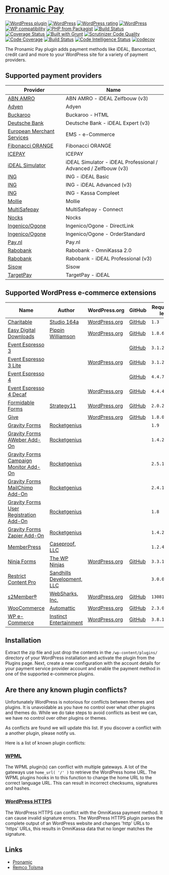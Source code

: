 # [Pronamic Pay](https://www.pronamic.eu/plugins/pronamic-ideal/)

[![WordPress plugin](https://img.shields.io/wordpress/plugin/v/pronamic-ideal.svg)](https://www.pronamic.eu/plugins/pronamic-ideal/)
[![WordPress](https://img.shields.io/wordpress/plugin/dt/pronamic-ideal.svg)](https://www.pronamic.eu/plugins/pronamic-ideal/)
[![WordPress rating](https://img.shields.io/wordpress/plugin/r/pronamic-ideal.svg)](https://www.pronamic.eu/plugins/pronamic-ideal/)
[![WordPress](https://img.shields.io/wordpress/v/pronamic-ideal.svg)](https://www.pronamic.eu/plugins/pronamic-ideal/)
[![WP compatibility](https://plugintests.com/plugins/pronamic-ideal/wp-badge.svg)](https://plugintests.com/plugins/pronamic-ideal/latest-report)
[![PHP from Packagist](https://img.shields.io/packagist/php-v/wp-pay/core.svg)]()
[![Build Status](https://travis-ci.org/pronamic/wp-pronamic-ideal.svg?branch=develop)](https://travis-ci.org/pronamic/wp-pronamic-ideal)
[![Coverage Status](https://coveralls.io/repos/github/pronamic/wp-pronamic-ideal/badge.svg?branch=develop)](https://coveralls.io/github/pronamic/wp-pronamic-ideal?branch=develop)
[![Built with Grunt](https://gruntjs.com/cdn/builtwith.svg)](http://gruntjs.com/)
[![Scrutinizer Code Quality](https://scrutinizer-ci.com/g/pronamic/wp-pronamic-ideal/badges/quality-score.png?b=develop)](https://scrutinizer-ci.com/g/pronamic/wp-pronamic-ideal/?branch=develop)
[![Code Coverage](https://scrutinizer-ci.com/g/pronamic/wp-pronamic-ideal/badges/coverage.png?b=develop)](https://scrutinizer-ci.com/g/pronamic/wp-pronamic-ideal/?branch=develop)
[![Build Status](https://scrutinizer-ci.com/g/pronamic/wp-pronamic-ideal/badges/build.png?b=develop)](https://scrutinizer-ci.com/g/pronamic/wp-pronamic-ideal/build-status/develop)
[![Code Intelligence Status](https://scrutinizer-ci.com/g/pronamic/wp-pronamic-ideal/badges/code-intelligence.svg?b=develop)](https://scrutinizer-ci.com/code-intelligence)
[![codecov](https://codecov.io/gh/pronamic/wp-pronamic-ideal/branch/develop/graph/badge.svg)](https://codecov.io/gh/pronamic/wp-pronamic-ideal)

The Pronamic Pay plugin adds payment methods like iDEAL, Bancontact, credit card and more to your WordPress site for a variety of payment providers.


## Supported payment providers

| Provider | Name |
| -------- | ---- |
| [ABN AMRO](https://www.abnamro.nl/) | ABN AMRO - iDEAL Zelfbouw (v3) |
| [Adyen](https://www.adyen.com/) | Adyen |
| [Buckaroo](https://buckaroo.nl/) | Buckaroo - HTML |
| [Deutsche Bank](https://deutschebank.nl/) | Deutsche Bank - iDEAL Expert (v3) |
| [European Merchant Services](https://emspay.nl/) | EMS - e-Commerce |
| [Fibonacci ORANGE](http://www.fibonacciorange.nl/) | Fibonacci ORANGE |
| [ICEPAY](https://icepay.nl/) | ICEPAY |
| [iDEAL Simulator](https://www.ideal-simulator.nl/) | iDEAL Simulator - iDEAL Professional / Advanced / Zelfbouw (v3) |
| [ING](https://www.ing.nl/) | ING - iDEAL Basic |
| [ING](https://www.ing.nl/) | ING - iDEAL Advanced (v3) |
| [ING](https://www.ing.nl/) | ING - Kassa Compleet |
| [Mollie](https://www.mollie.nl/) | Mollie |
| [MultiSafepay](https://www.multisafepay.com/) | MultiSafepay - Connect |
| [Nocks](https://www.nocks.com/) | Nocks |
| [Ingenico/Ogone](https://payment-services.ingenico.com/) | Ingenico/Ogone - DirectLink |
| [Ingenico/Ogone](https://payment-services.ingenico.com/) | Ingenico/Ogone - OrderStandard |
| [Pay.nl](https://www.pay.nl/) | Pay.nl |
| [Rabobank](https://www.rabobank.nl/) | Rabobank - OmniKassa 2.0 |
| [Rabobank](https://www.rabobank.nl/) | Rabobank - iDEAL Professional (v3) |
| [Sisow](https://www.sisow.nl/) | Sisow |
| [TargetPay](https://www.targetpay.com/) | TargetPay - iDEAL |


## Supported WordPress e-commerce extensions

| Name | Author | WordPress.org | GitHub | Requires at least | Tested up to |
| ---- | ------ | ------------- | ------ | ----------------- | ------------ |
| [Charitable](https://www.wpcharitable.com/) | [Studio 164a](https://www.164a.com/) | [WordPress.org](https://wordpress.org/plugins/charitable/) | [GitHub](https://github.com/Charitable/Charitable) | `1.3` | `1.6.30` |
| [Easy Digital Downloads](https://easydigitaldownloads.com/) | [Pippin Williamson](https://pippinsplugins.com/) | [WordPress.org](https://wordpress.org/plugins/easy-digital-downloads/) | [GitHub](https://github.com/easydigitaldownloads/Easy-Digital-Downloads) | `1.8.6` | `2.9.16` |
| [Event Espresso 3](https://eventespresso.com/) |  |  | [GitHub](https://github.com/eventespresso/event-espresso-legacy) | `3.1.24` | `3.1.37.14.p` |
| [Event Espresso 3 Lite](https://eventespresso.com/) |  | [WordPress.org](https://wordpress.org/plugins/event-espresso-free/) | [GitHub](https://github.com/eventespresso/event-espresso-legacy) | `3.1.29.1.L` | `3.1.37.12.L` |
| [Event Espresso 4](https://eventespresso.com/) |  |  | [GitHub](https://github.com/eventespresso/event-espresso-core) | `4.4.7.p` | `4.10.1.p` |
| [Event Espresso 4 Decaf](https://eventespresso.com/) |  | [WordPress.org](https://wordpress.org/plugins/event-espresso-decaf/) | [GitHub](https://github.com/eventespresso/event-espresso-core) | `4.4.4.decaf` | `4.10.1.decaf` |
| [Formidable Forms](https://formidableforms.com/) | [Strategy11](https://strategy11.com/) | [WordPress.org](https://wordpress.org/plugins/formidable/) | [GitHub](https://github.com/Strategy11/formidable-forms) | `2.0.22` | `4.02.04` |
| [Give](https://givewp.com/) |  | [WordPress.org](https://wordpress.org/plugins/give/) | [GitHub](https://github.com/WordImpress/Give) | `1.8.0` | `2.5.10` |
| [Gravity Forms](https://www.gravityforms.com/) | [Rocketgenius](https://www.rocketgenius.com/) |  |  | `1.9` | `2.4.16` |
| [Gravity Forms AWeber Add-On](https://www.gravityforms.com/add-ons/aweber/) | [Rocketgenius](https://www.rocketgenius.com/) |  |  | `1.4.2` | `2.9` |
| [Gravity Forms Campaign Monitor Add-On](https://www.gravityforms.com/add-ons/campaign-monitor/) | [Rocketgenius](https://www.rocketgenius.com/) |  |  | `2.5.1` | `3.7` |
| [Gravity Forms MailChimp Add-On](https://www.gravityforms.com/add-ons/mailchimp/) | [Rocketgenius](https://www.rocketgenius.com/) |  |  | `2.4.1` | `4.6.3` |
| [Gravity Forms User Registration Add-On](https://www.gravityforms.com/add-ons/user-registration/) | [Rocketgenius](https://www.rocketgenius.com/) |  |  | `1.8` | `4.4` |
| [Gravity Forms Zapier Add-On](https://www.gravityforms.com/add-ons/zapier/) | [Rocketgenius](https://www.rocketgenius.com/) |  |  | `1.4.2` | `3.2` |
| [MemberPress](https://www.memberpress.com/) | [Caseproof, LLC](https://caseproof.com/) |  |  | `1.2.4` | `1.6.0` |
| [Ninja Forms](https://ninjaforms.com/) | [The WP Ninjas](https://ninjaforms.com/) | [WordPress.org](https://wordpress.org/plugins/ninja-forms/) | [GitHub](https://github.com/wpninjas/ninja-forms) | `3.3.15` | `3.4.20` |
| [Restrict Content Pro](https://restrictcontentpro.com/) | [Sandhills Development, LLC](https://sandhillsdev.com/) |  |  | `3.0.0` | `3.2.2` |
| [s2Member®](https://s2member.com/) | [WebSharks, Inc.](http://www.websharks-inc.com/) | [WordPress.org](https://wordpress.org/plugins/s2member/) | [GitHub](https://github.com/WebSharks/s2Member) | `130816` | `190822` |
| [WooCommerce](https://woocommerce.com/) | [Automattic](https://automattic.com/) | [WordPress.org](https://wordpress.org/plugins/woocommerce/) | [GitHub](https://github.com/woocommerce/woocommerce) | `2.3.0` | `3.9.1` |
| [WP e-Commerce](https://wpecommerce.org/) | [Instinct Entertainment](http://instinct.co.nz/) | [WordPress.org](https://wordpress.org/plugins/wp-e-commerce/) | [GitHub](https://github.com/wp-e-commerce/WP-e-Commerce) | `3.8.12.1` | `3.14.0` |


## Installation

Extract the zip file and just drop the contents in the `/wp-content/plugins/` directory of your
WordPress installation and activate the plugin from the Plugins page. Next, create a new configuration
with the account details for your payment service provider account and enable the payment method in
one of the supported e-commerce plugins.

## Are there any known plugin conflicts?

Unfortunately WordPress is notorious for conflicts between themes and plugins. It is unavoidable as you have no control over what other plugins and themes do. While we do take steps to avoid conflicts as best we can, we have no control over other plugins or themes.

As conflicts are found we will update this list. If you discover a conflict with a another plugin, please notify us.

Here is a list of known plugin conflicts:

### [WPML](https://wpml.org/)

The WPML plugin(s) can conflict with multiple gateways. A lot of the gateways
use `home_url( '/' )` to retrieve the WordPress home URL. The WPML plugins hooks
in to this function to change the home URL to the correct language URL. This
can result in incorrect checksums, signatures and hashes.

### [WordPress HTTPS](https://wordpress.org/plugins/wordpress-https/)

The WordPress HTTPS can conflict with the OmniKassa payment method. It can 
cause invalid signature errors. The WordPress HTTPS plugin parses the complete 
output of an WordPress website and changes 'http' URLs to 'https' URLs, this 
results in OmniKassa data that no longer matches the signature.


## Links

*	[Pronamic](https://www.pronamic.eu/)
*	[Remco Tolsma](https://www.remcotolsma.nl/)
